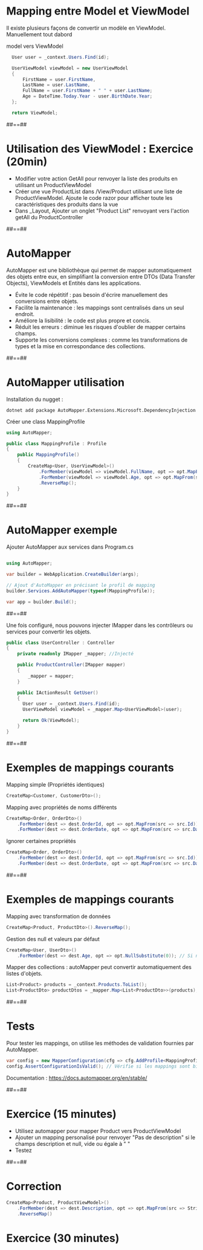 
# Mapping entre Model et ViewModel

Il existe plusieurs façons de convertir un modèle en ViewModel. Manuellement tout dabord

model vers ViewModel

``` cs
  User user = _context.Users.Find(id);

  UserViewModel viewModel = new UserViewModel
  {
      FirstName = user.FirstName,
      LastName = user.LastName,
      FullName = user.FirstName + " " + user.LastName;
      Age = DateTime.Today.Year - user.BirthDate.Year;
  };

  return ViewModel;
```

##==##

# Utilisation des ViewModel : Exercice (20min) 

- Modifier votre action GetAll pour renvoyer la liste des produits en utilisant un ProductViewModel  
- Créer une vue ProductList dans /View/Product utilisant une liste de ProductViewModel. Ajoute le code razor pour afficher toute les caractéristiques des produits dans la vue
- Dans _Layout, Ajouter un onglet "Product List" renvoyant vers l'action getAll du ProductController


##==##

# AutoMapper

AutoMapper est une bibliothèque qui permet de mapper automatiquement des objets entre eux, en simplifiant la conversion entre DTOs (Data Transfer Objects), ViewModels et Entités dans les applications.

- Évite le code répétitif : pas besoin d'écrire manuellement des conversions entre objets.
- Facilite la maintenance : les mappings sont centralisés dans un seul endroit.
- Améliore la lisibilité : le code est plus propre et concis.
- Réduit les erreurs : diminue les risques d'oublier de mapper certains champs.
- Supporte les conversions complexes : comme les transformations de types et la mise en correspondance des collections.

##==##

# AutoMapper utilisation   

Installation du nugget : 
``` shell
dotnet add package AutoMapper.Extensions.Microsoft.DependencyInjection
```

Créer une class MappingProfile
``` cs
using AutoMapper;

public class MappingProfile : Profile
{
    public MappingProfile()
    {
        CreateMap<User, UserViewModel>()
            .ForMember(viewModel => viewModel.FullName, opt => opt.MapFrom(src => src.FirstName + " " + src.LastName))
            .ForMember(viewModel => viewModel.Age, opt => opt.MapFrom(src => DateTime.Today.Year - src.BirthYear))
            .ReverseMap();
    }
}
```
##==##

# AutoMapper exemple 

Ajouter AutoMapper aux services dans Program.cs

``` cs

using AutoMapper;

var builder = WebApplication.CreateBuilder(args);

// Ajout d'AutoMapper en précisant le profil de mapping
builder.Services.AddAutoMapper(typeof(MappingProfile));

var app = builder.Build();
```

##==##

Une fois configuré, nous pouvons injecter IMapper dans les contrôleurs ou services pour convertir les objets.
``` cs
public class UserController : Controller
{
    private readonly IMapper _mapper; //Injecté

    public ProductController(IMapper mapper)
    {
        _mapper = mapper;
    }

    public IActionResult GetUser()
    {
      User user = _context.Users.Find(id);
      UserViewModel viewModel = _mapper.Map<UserViewModel>(user);

      return Ok(ViewModel);
    }
}
```

##==##

# Exemples de mappings courants

Mapping simple (Propriétés identiques)
``` cs
CreateMap<Customer, CustomerDto>();
```

Mapping avec propriétés de noms différents
``` cs
CreateMap<Order, OrderDto>()
    .ForMember(dest => dest.OrderId, opt => opt.MapFrom(src => src.Id))
    .ForMember(dest => dest.OrderDate, opt => opt.MapFrom(src => src.Date));
```
Ignorer certaines propriétés
``` cs
CreateMap<Order, OrderDto>()
    .ForMember(dest => dest.OrderId, opt => opt.MapFrom(src => src.Id))
    .ForMember(dest => dest.OrderDate, opt => opt.MapFrom(src => src.Date));
```
##==##

# Exemples de mappings courants

Mapping avec transformation de données
``` cs
CreateMap<Product, ProductDto>().ReverseMap();
```
Gestion des null et valeurs par défaut
``` cs
CreateMap<User, UserDto>()
    .ForMember(dest => dest.Age, opt => opt.NullSubstitute(0)); // Si null, alors remplace par 0
```
Mapper des collections : autoMapper peut convertir automatiquement des listes d'objets.
``` cs
List<Product> products = _context.Products.ToList();
List<ProductDto> productDtos = _mapper.Map<List<ProductDto>>(products);
```

##==##

# Tests

Pour tester les mappings, on utilise les méthodes de validation fournies par AutoMapper.
``` cs
var config = new MapperConfiguration(cfg => cfg.AddProfile<MappingProfile>());
config.AssertConfigurationIsValid(); // Vérifie si les mappings sont bien configurés
```

Documentation : https://docs.automapper.org/en/stable/

##==##

# Exercice (15 minutes)

- Utilisez automapper pour mapper Product vers ProductViewModel
- Ajouter un mapping personalisé pour renvoyer "Pas de description" si le champs description et null, vide ou égale à " "
- Testez

##==##

# Correction

``` cs
CreateMap<Product, ProductViewModel>()
    .ForMember(dest => dest.Description, opt => opt.MapFrom(src => String.IsNullOrEmpty(src.Description) ? "Pas de description" : src.Description))
    .ReverseMap()
```

# Exercice (30 minutes)
